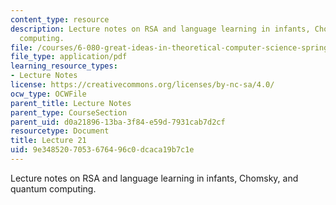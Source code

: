 ```yaml
---
content_type: resource
description: Lecture notes on RSA and language learning in infants, Chomsky, and quantum
  computing.
file: /courses/6-080-great-ideas-in-theoretical-computer-science-spring-2008/9e3485207053676496c0dcaca19b7c1e_lec21.pdf
file_type: application/pdf
learning_resource_types:
- Lecture Notes
license: https://creativecommons.org/licenses/by-nc-sa/4.0/
ocw_type: OCWFile
parent_title: Lecture Notes
parent_type: CourseSection
parent_uid: d0a21896-13ba-3f84-e59d-7931cab7d2cf
resourcetype: Document
title: Lecture 21
uid: 9e348520-7053-6764-96c0-dcaca19b7c1e
---
```

Lecture notes on RSA and language learning in infants, Chomsky, and quantum computing.